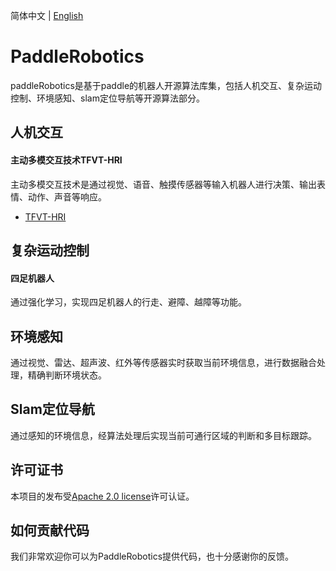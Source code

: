 简体中文 | [English](README_en.md)

# PaddleRobotics
paddleRobotics是基于paddle的机器人开源算法库集，包括人机交互、复杂运动控制、环境感知、slam定位导航等开源算法部分。

## 人机交互
#### 主动多模交互技术TFVT-HRI
主动多模交互技术是通过视觉、语音、触摸传感器等输入机器人进行决策、输出表情、动作、声音等响应。
* [TFVT-HRI](HRI/TFVT_HRI/README.md)

## 复杂运动控制
#### 四足机器人
通过强化学习，实现四足机器人的行走、避障、越障等功能。

## 环境感知
通过视觉、雷达、超声波、红外等传感器实时获取当前环境信息，进行数据融合处理，精确判断环境状态。

## Slam定位导航
通过感知的环境信息，经算法处理后实现当前可通行区域的判断和多目标跟踪。

## 许可证书
本项目的发布受[Apache 2.0 license](LICENSE)许可认证。

## 如何贡献代码
我们非常欢迎你可以为PaddleRobotics提供代码，也十分感谢你的反馈。
